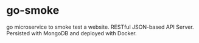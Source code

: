 # go-smoke
go microservice to smoke test a website. RESTful JSON-based API Server. Persisted with MongoDB and deployed with Docker.
